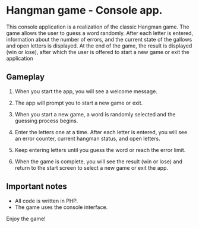 # Hangman game - Console app.

This console application is a realization of the classic Hangman game. The game allows the user to guess a word randomly. After each letter is entered, information about the number of errors, and the current state of the gallows and open letters is displayed. At the end of the game, the result is displayed (win or lose), after which the user is offered to start a new game or exit the application

## Gameplay

1. When you start the app, you will see a welcome message.

2. The app will prompt you to start a new game or exit.

3. When you start a new game, a word is randomly selected and the guessing process begins.

4. Enter the letters one at a time. After each letter is entered, you will see an error counter, current hangman status, and open letters.

5. Keep entering letters until you guess the word or reach the error limit.

6. When the game is complete, you will see the result (win or lose) and return to the start screen to select a new game or exit the app.



## Important notes

- All code is written in PHP.
- The game uses the console interface.

Enjoy the game!
